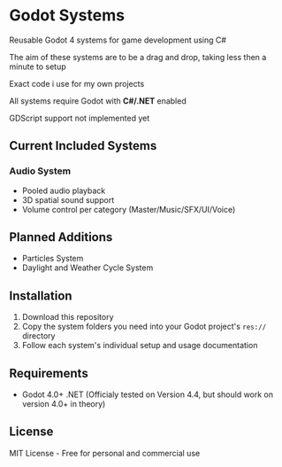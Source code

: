 # Godot Systems

Reusable Godot 4 systems for game development using C#

The aim of these systems are to be a drag and drop, taking less then a minute to setup

Exact code i use for my own projects

All systems require Godot with **C#/.NET** enabled

GDScript support not implemented yet

## Current Included Systems

### Audio System
- Pooled audio playback
- 3D spatial sound support
- Volume control per category (Master/Music/SFX/UI/Voice)

## Planned Additions

- Particles System
- Daylight and Weather Cycle System

## Installation

1. Download this repository
2. Copy the system folders you need into your Godot project's `res://` directory
3. Follow each system's individual setup and usage documentation

## Requirements

- Godot 4.0+ .NET (Officialy tested on Version 4.4, but should work on version 4.0+ in theory)

## License

MIT License - Free for personal and commercial use
